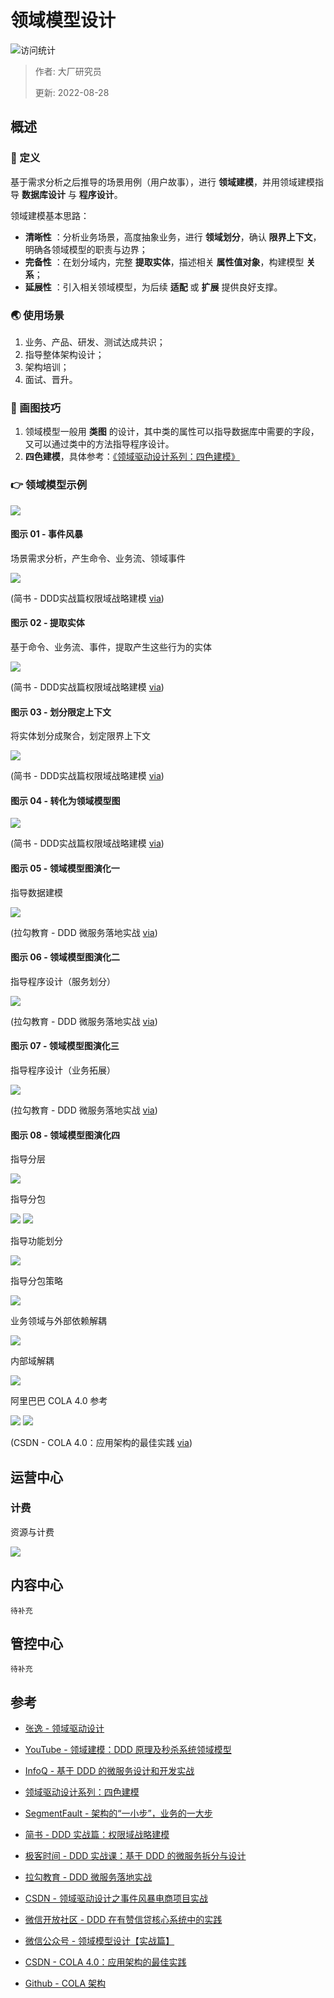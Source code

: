 # 领域模型设计

![访问统计](https://visitor-badge.glitch.me/badge?page_id=senlypan.cloudgaming.03-domain-model-design&left_color=blue&right_color=red)

> 作者: 大厂研究员
>
> 更新: 2022-08-28

## 概述

### 📖 定义

基于需求分析之后推导的场景用例（用户故事），进行 **领域建模**，并用领域建模指导 **数据库设计** 与 **程序设计**。

领域建模基本思路：

- **清晰性** ：分析业务场景，高度抽象业务，进行 **领域划分**，确认 **限界上下文**，明确各领域模型的职责与边界；
- **完备性** ：在划分域内，完整 **提取实体**，描述相关 **属性值对象**，构建模型 **关系**；
- **延展性** ：引入相关领域模型，为后续 **适配** 或 **扩展** 提供良好支撑。

### 🌏 使用场景

1. 业务、产品、研发、测试达成共识；
2. 指导整体架构设计；
3. 架构培训；
4. 面试、晋升。

### 🎨 画图技巧

1. 领域模型一般用 **类图** 的设计，其中类的属性可以指导数据库中需要的字段，又可以通过类中的方法指导程序设计。
2. **四色建模**，具体参考：[《领域驱动设计系列：四色建模》](http://apframework.com/2020/03/22/ddd-color/)

### 👉 领域模型示例

![](../_media/image/03-domain-model-design/domain-model-design-000.png)

#### 图示 01 - 事件风暴

场景需求分析，产生命令、业务流、领域事件

![](../_media/image/03-domain-model-design/domain-model-design-001.png)

(简书 - DDD实战篇权限域战略建模 [via](https://www.jianshu.com/p/83045970f8ad))

#### 图示 02 - 提取实体

基于命令、业务流、事件，提取产生这些行为的实体

![](../_media/image/03-domain-model-design/domain-model-design-002.png)

(简书 - DDD实战篇权限域战略建模 [via](https://www.jianshu.com/p/83045970f8ad))

#### 图示 03 - 划分限定上下文

将实体划分成聚合，划定限界上下文

![](../_media/image/03-domain-model-design/domain-model-design-003.png)

(简书 - DDD实战篇权限域战略建模 [via](https://www.jianshu.com/p/83045970f8ad))

#### 图示 04 - 转化为领域模型图

![](../_media/image/03-domain-model-design/domain-model-design-004.png)

(简书 - DDD实战篇权限域战略建模 [via](https://www.jianshu.com/p/83045970f8ad))

#### 图示 05 - 领域模型图演化一

指导数据建模

![](../_media/image/03-domain-model-design/domain-model-design-011.png)

(拉勾教育 - DDD 微服务落地实战 [via](https://kaiwu.lagou.com/course/courseInfo.htm?courseId=549#/detail/pc?id=5326))

#### 图示 06 - 领域模型图演化二

指导程序设计（服务划分）

![](../_media/image/03-domain-model-design/domain-model-design-012.png)

(拉勾教育 - DDD 微服务落地实战 [via](https://kaiwu.lagou.com/course/courseInfo.htm?courseId=549#/detail/pc?id=5326))

#### 图示 07 - 领域模型图演化三

指导程序设计（业务拓展）

![](../_media/image/03-domain-model-design/domain-model-design-013.png)

(拉勾教育 - DDD 微服务落地实战 [via](https://kaiwu.lagou.com/course/courseInfo.htm?courseId=549#/detail/pc?id=5326))

#### 图示 08 - 领域模型图演化四

指导分层

![](../_media/image/03-domain-model-design/domain-model-design-014.png)

指导分包

![](../_media/image/03-domain-model-design/domain-model-design-015.png)
![](../_media/image/03-domain-model-design/domain-model-design-016.png)

指导功能划分

![](../_media/image/03-domain-model-design/domain-model-design-017.png)

指导分包策略

![](../_media/image/03-domain-model-design/domain-model-design-018.png)

业务领域与外部依赖解耦

![](../_media/image/03-domain-model-design/domain-model-design-019.png)

内部域解耦

![](../_media/image/03-domain-model-design/domain-model-design-020.png)

阿里巴巴 COLA 4.0 参考

![](../_media/image/03-domain-model-design/domain-model-design-021.png)
![](../_media/image/03-domain-model-design/domain-model-design-022.png)

(CSDN - COLA 4.0：应用架构的最佳实践 [via](https://blog.csdn.net/significantfrank/article/details/110934799))


## 运营中心

### 计费

资源与计费

![](../_media/image/03-domain-model-design/domain-charge-resource-001.jpg)

## 内容中心

`待补充`

## 管控中心

`待补充`


## 参考

- [张逸 - 领域驱动设计](http://zhangyi.xyz/)

- [YouTube - 领域建模：DDD 原理及秒杀系统领域模型](https://www.youtube.com/watch?v=vD1Gy3G6D8U)

- [InfoQ - 基于 DDD 的微服务设计和开发实战](https://www.infoq.cn/article/s_LFUlU6ZQODd030RbH9)

- [领域驱动设计系列：四色建模](http://apframework.com/2020/03/22/ddd-color/)

- [SegmentFault - 架构的“一小步”，业务的一大步](https://segmentfault.com/a/1190000018188985)

- [简书 - DDD 实战篇：权限域战略建模](https://www.jianshu.com/p/83045970f8ad)

- [极客时间 - DDD 实战课：基于 DDD 的微服务拆分与设计](https://time.geekbang.org/column/article/149941)

- [拉勾教育 - DDD 微服务落地实战](https://kaiwu.lagou.com/course/courseInfo.htm?courseId=549#/detail/pc?id=5326)

- [CSDN - 领域驱动设计之事件风暴电商项目实战](https://blog.csdn.net/blog_zihao/article/details/119926493)

- [微信开放社区 - DDD 在有赞信贷核心系统中的实践](https://developers.weixin.qq.com/community/develop/article/doc/0000a239230d901cbb4d15c0c51c13)

- [微信公众号 - 领域模型设计【实战篇】](https://mp.weixin.qq.com/s/dTjzJiK4YQXHpfKH1eCbkA)

- [CSDN - COLA 4.0：应用架构的最佳实践](https://blog.csdn.net/significantfrank/article/details/110934799)

- [Github - COLA 架构](https://github.com/alibaba/COLA)
